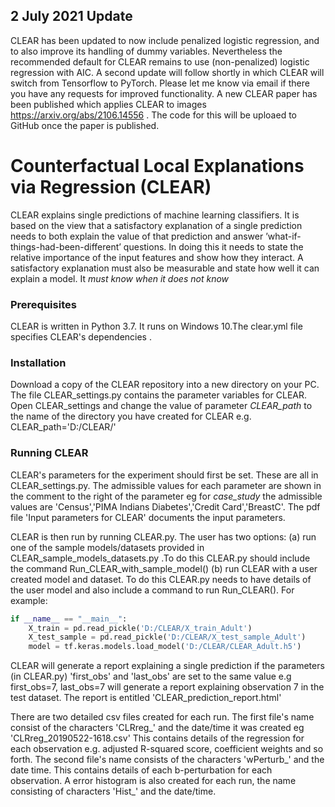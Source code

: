 ## 2 July 2021 Update

CLEAR has been updated to now include penalized logistic regression, and to also improve its handling of dummy variables. Nevertheless the recommended default for CLEAR remains to use (non-penalized) logistic regression with AIC. A second update will follow shortly in which CLEAR will switch from Tensorflow to PyTorch. Please let me know via email if there you have any requests for improved functionality. A new CLEAR paper has been published which applies CLEAR to images https://arxiv.org/abs/2106.14556 . The code for this will be uploaed to GitHub once the paper is published.

# Counterfactual Local Explanations via Regression (CLEAR)

CLEAR explains single predictions of machine learning classifiers. It is based on the view that a satisfactory explanation of a single prediction needs to both
explain the value of that prediction and answer ’what-if-things-had-been-different’ questions. In doing this it needs to state the relative importance of the input features and show how they interact. A
satisfactory explanation must also be measurable and state how well it can explain a model. It *must know when it does not know*

### Prerequisites

CLEAR is written in Python 3.7. It runs on Windows 10.The clear.yml file specifies CLEAR's dependencies .

### Installation

Download a copy of the CLEAR repository into a new directory on your PC. The file CLEAR_settings.py contains the parameter variables for CLEAR. Open CLEAR_settings and change the value of parameter *CLEAR_path* to the name of the directory you have created for CLEAR e.g. CLEAR_path='D:/CLEAR/'

### Running CLEAR

CLEAR's parameters for the experiment should first be set. These are all in CLEAR_settings.py. The admissible values for each parameter are shown in the comment to the right of the parameter eg for *case_study* the admissible values are 'Census','PIMA Indians Diabetes','Credit Card','BreastC'. The pdf file 'Input parameters for CLEAR' documents the input parameters.

CLEAR is then run by running CLEAR.py. The user has two options:
(a) run one of the sample models/datasets provided in CLEAR_sample_models_datasets.py .To do this CLEAR.py should include the command Run_CLEAR_with_sample_model()
(b) run CLEAR with a user created model and dataset. To do this CLEAR.py needs to have details of the user model and also include a command to run Run_CLEAR(). For example:
```python
if __name__ == "__main__":
    X_train = pd.read_pickle('D:/CLEAR/X_train_Adult')
    X_test_sample = pd.read_pickle('D:/CLEAR/X_test_sample_Adult')
    model = tf.keras.models.load_model('D:/CLEAR/CLEAR_Adult.h5')

```

CLEAR will generate a report explaining a single prediction if the parameters (in CLEAR.py) 'first_obs' and 'last_obs' are set to the same value e.g first_obs=7, last_obs=7 will generate a report explaining observation 7 in the test dataset. The report is entitled 'CLEAR_prediction_report.html'

There are two detailed csv files created for each run. The first file's name consist of the characters 'CLRreg_' and the date/time it was created eg 'CLRreg_20190522-1618.csv' This contains details of the regression for each observation e.g. adjusted R-squared score, coefficient weights and so forth. The second file's name consists of the characters 'wPerturb_' and the date time. This contains details of each b-perturbation for each observation. A error histogram is also created for each run, the name consisting of characters 'Hist_' and the date/time.
